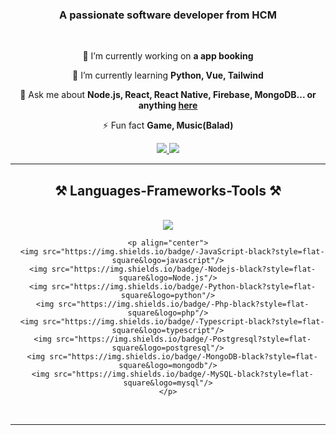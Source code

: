 
<h3 align="center">A passionate software developer from HCM</h3>

<br/>

<div align="center">
 
 🔭 I’m currently working on **a app booking**
 
 🌱 I’m currently learning **Python, Vue, Tailwind**

 💬 Ask me about **Node.js, React, React Native, Firebase, MongoDB... or anything [here](https://github.com/nyattonguyen/nyattonuyen/issues)**

 ⚡ Fun fact **Game, Music(Balad)**
 
 </div>
 
<div align="center"> 
  <a href="mailto:nguyen.c.k.nhat@gmail.com">
    <img src="https://img.shields.io/badge/Gmail-333333?style=for-the-badge&logo=gmail&logoColor=red" />
  </a>
  <a href="https://www.linkedin.com/in/nhat-nguyen-2398b6285/" target="_blank">
    <img src="https://img.shields.io/badge/LinkedIn-0077B5?style=for-the-badge&logo=linkedin&logoColor=white" target="_blank" />
  </a>
</div>

 <hr/>
 
<h2 align="center">⚒️ Languages-Frameworks-Tools ⚒️</h2>
<br/>
<div align="center">
    <img src="https://skillicons.dev/icons?i=react,bootstrap,mui,html,css,vscode,github,figma,tailwind,git,nest" />
   
    <p align="center">
      <img src="https://img.shields.io/badge/-JavaScript-black?style=flat-square&logo=javascript"/>
      <img src="https://img.shields.io/badge/-Nodejs-black?style=flat-square&logo=Node.js"/>
      <img src="https://img.shields.io/badge/-Python-black?style=flat-square&logo=python"/>
      <img src="https://img.shields.io/badge/-Php-black?style=flat-square&logo=php"/>
      <img src="https://img.shields.io/badge/-Typescript-black?style=flat-square&logo=typescript"/>
      <img src="https://img.shields.io/badge/-Postgresql?style=flat-square&logo=postgresql"/>
      <img src="https://img.shields.io/badge/-MongoDB-black?style=flat-square&logo=mongodb"/>
      <img src="https://img.shields.io/badge/-MySQL-black?style=flat-square&logo=mysql"/>
    </p>
</div>

<br/>
<hr/>

